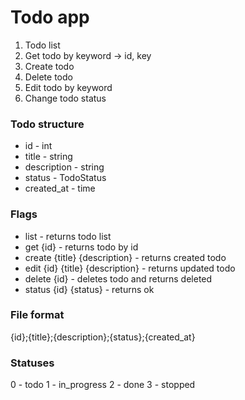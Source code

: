 # Todo app

1. Todo list
2. Get todo by keyword -> id, key
3. Create todo
4. Delete todo
5. Edit todo by keyword
6. Change todo status

### Todo structure

- id - int
- title - string
- description - string
- status - TodoStatus
- created_at - time

### Flags

- list - returns todo list
- get {id} - returns todo by id
- create {title} {description} - returns created todo
- edit {id} {title} {description} - returns updated todo
- delete {id} - deletes todo and returns deleted
- status {id} {status} - returns ok

### File format

{id};{title};{description};{status};{created_at}

### Statuses

0 - todo
1 - in_progress
2 - done
3 - stopped
